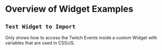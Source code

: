 # Overview of Widget Examples

## `Test Widget to Import`

Only shows how to access the Twitch Events inside a custom Widget with variables that are used in CSS/JS. 
